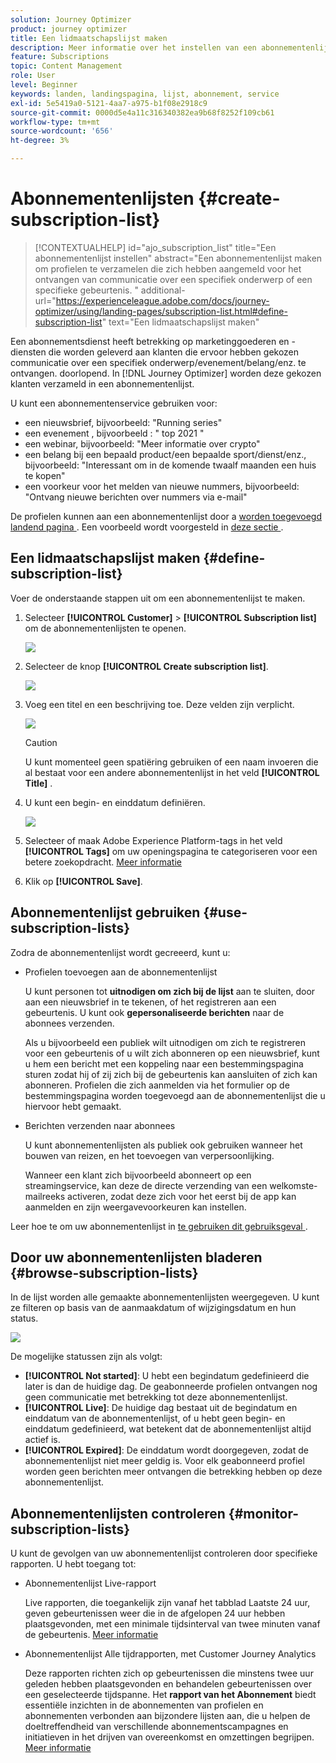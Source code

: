 ```yaml
---
solution: Journey Optimizer
product: journey optimizer
title: Een lidmaatschapslijst maken
description: Meer informatie over het instellen van een abonnementenlijst in Journey Optimizer
feature: Subscriptions
topic: Content Management
role: User
level: Beginner
keywords: landen, landingspagina, lijst, abonnement, service
exl-id: 5e5419a0-5121-4aa7-a975-b1f08e2918c9
source-git-commit: 0000d5e4a11c316340382ea9b68f8252f109cb61
workflow-type: tm+mt
source-wordcount: '656'
ht-degree: 3%

---
```


# Abonnementenlijsten {#create-subscription-list}

>[!CONTEXTUALHELP]
>id="ajo_subscription_list"
>title="Een abonnementenlijst instellen"
>abstract="Een abonnementenlijst maken om profielen te verzamelen die zich hebben aangemeld voor het ontvangen van communicatie over een specifiek onderwerp of een specifieke gebeurtenis. "
>additional-url="https://experienceleague.adobe.com/docs/journey-optimizer/using/landing-pages/subscription-list.html#define-subscription-list" text="Een lidmaatschapslijst maken"

Een abonnementsdienst heeft betrekking op marketinggoederen en -diensten die worden geleverd aan klanten die ervoor hebben gekozen communicatie over een specifiek onderwerp/evenement/belang/enz. te ontvangen. doorlopend. In [!DNL Journey Optimizer] worden deze gekozen klanten verzameld in een abonnementenlijst.

U kunt een abonnementenservice gebruiken voor:

* een nieuwsbrief, bijvoorbeeld: &quot;Running series&quot;
* een evenement , bijvoorbeeld : &quot; top 2021 &quot;
* een webinar, bijvoorbeeld: &quot;Meer informatie over crypto&quot;
* een belang bij een bepaald product/een bepaalde sport/dienst/enz., bijvoorbeeld: &quot;Interessant om in de komende twaalf maanden een huis te kopen&quot;
* een voorkeur voor het melden van nieuwe nummers, bijvoorbeeld: &quot;Ontvang nieuwe berichten over nummers via e-mail&quot;

De profielen kunnen aan een abonnementenlijst door a [ worden toegevoegd landend pagina ](create-lp.md). Een voorbeeld wordt voorgesteld in [ deze sectie ](lp-use-cases.md#subscription-to-a-service).

## Een lidmaatschapslijst maken {#define-subscription-list}

Voer de onderstaande stappen uit om een abonnementenlijst te maken.

1. Selecteer **[!UICONTROL Customer]** > **[!UICONTROL Subscription list]** om de abonnementenlijsten te openen.

   ![](assets/lp_subscription-lists.png)

1. Selecteer de knop **[!UICONTROL Create subscription list]**.

   ![](assets/lp_create-subscription-list.png)

1. Voeg een titel en een beschrijving toe. Deze velden zijn verplicht.

   ![](assets/lp_subscription-list-name.png)

   >[!CAUTION]
   >
   >U kunt momenteel geen spatiëring gebruiken of een naam invoeren die al bestaat voor een andere abonnementenlijst in het veld **[!UICONTROL Title]** .

1. U kunt een begin- en einddatum definiëren.

   ![](assets/lp_subscription-list-dates.png)

1. Selecteer of maak Adobe Experience Platform-tags in het veld **[!UICONTROL Tags]** om uw openingspagina te categoriseren voor een betere zoekopdracht. [Meer informatie](../start/search-filter-categorize.md#tags)

1. Klik op **[!UICONTROL Save]**.

## Abonnementenlijst gebruiken {#use-subscription-lists}

Zodra de abonnementenlijst wordt gecreeerd, kunt u:

* Profielen toevoegen aan de abonnementenlijst

  U kunt personen tot **uitnodigen om zich bij de lijst** aan te sluiten, door aan een nieuwsbrief in te tekenen, of het registreren aan een gebeurtenis. U kunt ook **gepersonaliseerde berichten** naar de abonnees verzenden.

  Als u bijvoorbeeld een publiek wilt uitnodigen om zich te registreren voor een gebeurtenis of u wilt zich abonneren op een nieuwsbrief, kunt u hem een bericht met een koppeling naar een bestemmingspagina sturen zodat hij of zij zich bij de gebeurtenis kan aansluiten of zich kan abonneren. Profielen die zich aanmelden via het formulier op de bestemmingspagina worden toegevoegd aan de abonnementenlijst die u hiervoor hebt gemaakt.

* Berichten verzenden naar abonnees

  U kunt abonnementenlijsten als publiek ook gebruiken wanneer het bouwen van reizen, en het toevoegen van verpersoonlijking.

  Wanneer een klant zich bijvoorbeeld abonneert op een streamingservice, kan deze de directe verzending van een welkomste-mailreeks activeren, zodat deze zich voor het eerst bij de app kan aanmelden en zijn weergavevoorkeuren kan instellen.

Leer hoe te om uw abonnementenlijst in [ te gebruiken dit gebruiksgeval ](lp-use-cases.md#subscription-to-a-service).


## Door uw abonnementenlijsten bladeren {#browse-subscription-lists}

In de lijst worden alle gemaakte abonnementenlijsten weergegeven. U kunt ze filteren op basis van de aanmaakdatum of wijzigingsdatum en hun status.

![](assets/lp_subscription-filters.png)

De mogelijke statussen zijn als volgt:

* **[!UICONTROL Not started]**: U hebt een begindatum gedefinieerd die later is dan de huidige dag. De geabonneerde profielen ontvangen nog geen communicatie met betrekking tot deze abonnementenlijst.
* **[!UICONTROL Live]**: De huidige dag bestaat uit de begindatum en einddatum van de abonnementenlijst, of u hebt geen begin- en einddatum gedefinieerd, wat betekent dat de abonnementenlijst altijd actief is.
* **[!UICONTROL Expired]**: De einddatum wordt doorgegeven, zodat de abonnementenlijst niet meer geldig is. Voor elk geabonneerd profiel worden geen berichten meer ontvangen die betrekking hebben op deze abonnementenlijst.


## Abonnementenlijsten controleren {#monitor-subscription-lists}

U kunt de gevolgen van uw abonnementenlijst controleren door specifieke rapporten. U hebt toegang tot:

* Abonnementenlijst Live-rapport

  Live rapporten, die toegankelijk zijn vanaf het tabblad Laatste 24 uur, geven gebeurtenissen weer die in de afgelopen 24 uur hebben plaatsgevonden, met een minimale tijdsinterval van twee minuten vanaf de gebeurtenis. [Meer informatie](../reports/subscription-report-live.md)

* Abonnementenlijst Alle tijdrapporten, met Customer Journey Analytics

  Deze rapporten richten zich op gebeurtenissen die minstens twee uur geleden hebben plaatsgevonden en behandelen gebeurtenissen over een geselecteerde tijdspanne. Het **rapport van het Abonnement** biedt essentiële inzichten in de abonnementen van profielen en abonnementen verbonden aan bijzondere lijsten aan, die u helpen de doeltreffendheid van verschillende abonnementscampagnes en initiatieven in het drijven van overeenkomst en omzettingen begrijpen. [Meer informatie](../reports/subscription-report-global-cja.md)
